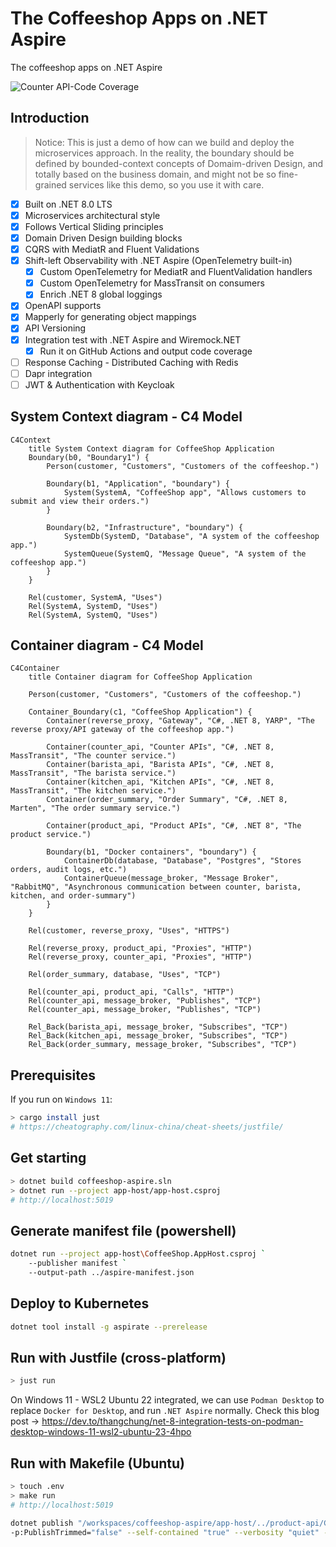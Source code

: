 # The Coffeeshop Apps on .NET Aspire

The coffeeshop apps on .NET Aspire

![Counter API-Code Coverage](https://img.shields.io/badge/Code%20Coverage-73%25-yellow?style=flat)

## Introduction

> Notice: This is just a demo of how can we build and deploy the microservices approach. In the reality, the boundary should be defined by bounded-context concepts of Domaim-driven Design, and totally based on the business domain, and might not be so fine-grained services like this demo, so you use it with care.

- [x] Built on .NET 8.0 LTS
- [x] Microservices architectural style
- [x] Follows Vertical Sliding principles
- [x] Domain Driven Design building blocks
- [x] CQRS with MediatR and Fluent Validations
- [x] Shift-left Observability with .NET Aspire (OpenTelemetry built-in)
	- [x] Custom OpenTelemetry for MediatR and FluentValidation handlers
	- [x] Custom OpenTelemetry for MassTransit on consumers
	- [x] Enrich .NET 8 global loggings
- [x] OpenAPI supports
- [x] Mapperly for generating object mappings
- [x] API Versioning
- [x] Integration test with .NET Aspire and Wiremock.NET
	- [x] Run it on GitHub Actions and output code coverage
- [ ] Response Caching - Distributed Caching with Redis
- [ ] Dapr integration
- [ ] JWT & Authentication with Keycloak

## System Context diagram - C4 Model

```mermaid
C4Context
	title System Context diagram for CoffeeShop Application
	Boundary(b0, "Boundary1") {
		Person(customer, "Customers", "Customers of the coffeeshop.")

		Boundary(b1, "Application", "boundary") {
			System(SystemA, "CoffeeShop app", "Allows customers to submit and view their orders.")
		}

		Boundary(b2, "Infrastructure", "boundary") {
			SystemDb(SystemD, "Database", "A system of the coffeeshop app.")
			SystemQueue(SystemQ, "Message Queue", "A system of the coffeeshop app.")
		}
	}

	Rel(customer, SystemA, "Uses")
	Rel(SystemA, SystemD, "Uses")
	Rel(SystemA, SystemQ, "Uses")
```

## Container diagram - C4 Model

```mermaid
C4Container
	title Container diagram for CoffeeShop Application

	Person(customer, "Customers", "Customers of the coffeeshop.")

	Container_Boundary(c1, "CoffeeShop Application") {
		Container(reverse_proxy, "Gateway", "C#, .NET 8, YARP", "The reverse proxy/API gateway of the coffeeshop app.")

		Container(counter_api, "Counter APIs", "C#, .NET 8, MassTransit", "The counter service.")
		Container(barista_api, "Barista APIs", "C#, .NET 8, MassTransit", "The barista service.")
		Container(kitchen_api, "Kitchen APIs", "C#, .NET 8, MassTransit", "The kitchen service.")
		Container(order_summary, "Order Summary", "C#, .NET 8, Marten", "The order summary service.")

		Container(product_api, "Product APIs", "C#, .NET 8", "The product service.")
		
		Boundary(b1, "Docker containers", "boundary") {
			ContainerDb(database, "Database", "Postgres", "Stores orders, audit logs, etc.")
			ContainerQueue(message_broker, "Message Broker", "RabbitMQ", "Asynchronous communication between counter, barista, kitchen, and order-summary")
		}
	}

	Rel(customer, reverse_proxy, "Uses", "HTTPS")
	
	Rel(reverse_proxy, product_api, "Proxies", "HTTP")
	Rel(reverse_proxy, counter_api, "Proxies", "HTTP")

	Rel(order_summary, database, "Uses", "TCP")
	
	Rel(counter_api, product_api, "Calls", "HTTP")
	Rel(counter_api, message_broker, "Publishes", "TCP")
	Rel(counter_api, message_broker, "Publishes", "TCP")
	
	Rel_Back(barista_api, message_broker, "Subscribes", "TCP")
	Rel_Back(kitchen_api, message_broker, "Subscribes", "TCP")
	Rel_Back(order_summary, message_broker, "Subscribes", "TCP")
```

## Prerequisites

If you run on `Windows 11`: 

```bash
> cargo install just
# https://cheatography.com/linux-china/cheat-sheets/justfile/
```

## Get starting

```sh
> dotnet build coffeeshop-aspire.sln
> dotnet run --project app-host/app-host.csproj
# http://localhost:5019
```

## Generate manifest file (powershell)

```sh
dotnet run --project app-host\CoffeeShop.AppHost.csproj `
    --publisher manifest `
    --output-path ../aspire-manifest.json
```

## Deploy to Kubernetes

```sh
dotnet tool install -g aspirate --prerelease
```

## Run with Justfile (cross-platform)

```sh
> just run
```

On Windows 11 - WSL2 Ubuntu 22 integrated, we can use `Podman Desktop` to replace `Docker for Desktop`, and run `.NET Aspire` normally. Check this blog post -> https://dev.to/thangchung/net-8-integration-tests-on-podman-desktop-windows-11-wsl2-ubuntu-23-4hpo

## Run with Makefile (Ubuntu)

```sh
> touch .env
> make run
# http://localhost:5019
```

```sh
dotnet publish "/workspaces/coffeeshop-aspire/app-host/../product-api/CoffeeShop.ProductApi.csproj" -p:PublishProfile="DefaultContainer" -p:PublishSingleFile="true" 
-p:PublishTrimmed="false" --self-contained "true" --verbosity "quiet" --nologo -r "linux-x64" -p:ContainerRegistry="k3d-myregistry.localhost:12345" -p:ContainerRepository="product-api" -p:ContainerImageTag="latest"
```
